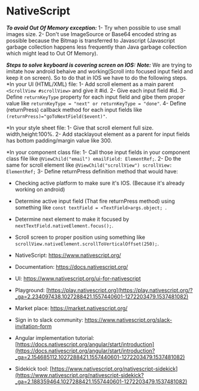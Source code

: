 # NativeScript

***To avoid Out Of Memory exception:***
1- Try when possible to use small images size.
2- Don't use ImageSource or Base64 encoded string as possible because the Bitmap is transferred to Javascript 
(Javascript garbage collection happens less frequently than Java garbage collection which might lead to Out Of Memory).

***Steps to solve keyboard is covering screen on IOS:***
***Note:*** We are trying to imitate how android behaive and working(Scroll into focused input field and keep it on screen).
So to do that in IOS we have to do the following steps.
*In your UI (HTML/XML) file:
1- Add scroll element as a main parent ```<ScrollView #scrollView>``` and give it #id.
2- Give each input field #id.
3- Define ```returnKeyType``` property for each input field and gibe them proper value like ```returnKeyType = "next" or returnKeyType = "done"```.
4- Define (returnPress) callback method for each input fields like ```(returnPress)="goToNextField($event)"```.

*In your style sheet file:
1- Give that scroll element full size. width,height:100%.
2- Add stacklayout element as a parent for input fields has bottom padding/margin value like 300.

*In your component class file:
1- Call those input fields in your component class file like ```@ViewChild("email") emailField: ElementRef;```.
2- Do the same for scroll element like ```@ViewChild("scrollView") scrollView: ElementRef;```
3- Define returnPress definition method that would have:
  - Checking active platform to make sure it's IOS. (Because it's already working on android)
  - Determine active input field (That fire returnPress method) using something like ```const textField = <TextField>args.object; ```.
  - Determine next element to make it focused by ```nextTextField.nativeElement.focus();```.
  - Scroll screen to proper position using something like ```scrollView.nativeElement.scrollToVerticalOffset(250);```.

- NativeScript: https://www.nativescript.org/
- Documentation: https://docs.nativescript.org/
- UI: https://www.nativescript.org/ui-for-nativescript 
- Playground: [https://play.nativescript.org](https://play.nativescript.org/?_ga=2.234097438.1027288421.1557440601-1272203479.1537481082)

- Market place: https://market.nativescript.org/
- Sign in to slack community: https://www.nativescript.org/slack-invitation-form
- Angular implementation tutorial: [https://docs.nativescript.org/angular/start/introduction](https://docs.nativescript.org/angular/start/introduction?_ga=2.154685112.1027288421.1557440601-1272203479.1537481082)
- Sidekick tool: [https://www.nativescript.org/nativescript-sidekick](https://www.nativescript.org/nativescript-sidekick?_ga=2.188359464.1027288421.1557440601-1272203479.1537481082)

